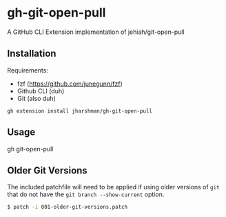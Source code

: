 # gh-git-open-pull
A GitHub CLI Extension implementation of jehiah/git-open-pull

## Installation

Requirements:
* fzf (https://github.com/junegunn/fzf)
* Github CLI (duh)
* Git (also duh)

```
gh extension install jharshman/gh-git-open-pull
```

## Usage
gh git-open-pull

## Older Git Versions
The included patchfile will need to be applied if using older versions of `git` that do not have the `git branch --show-current` option.
```bash
$ patch -i 001-older-git-versions.patch
```
